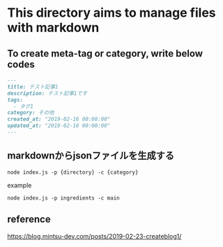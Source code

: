 # This directory aims to manage files with markdown

## To create meta-tag or category, write below codes

```markdown
---
title: テスト記事1
description: テスト記事1です
tags: 
  - タグ1
category: その他
created_at: "2019-02-16 00:08:00"
updated_at: "2019-02-16 00:00:00"
---
```

## markdownからjsonファイルを生成する

```
node index.js -p {directory} -c {category}

```

example
```
node index.js -p ingredients -c main
```

## reference
https://blog.mintsu-dev.com/posts/2019-02-23-createblog1/


